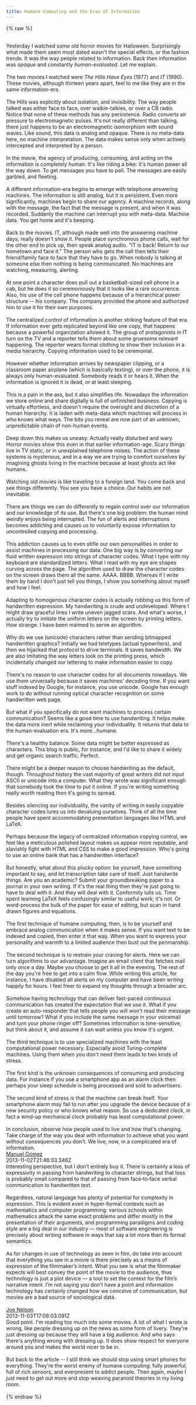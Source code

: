 ```yaml
---
title: Humane Computing and the Eras of Information
---
```


{% raw %}
<div class="css-full-post-content js-full-post-content">
<br />Yesterday I watched some old horror movies for Halloween. Surprisingly what made them seem most dated wasn't the special effects, or the fashion trends. It was the way people related to information. Back then information was <i>opaque</i> and constantly <i>human-evaluated</i>. Let me explain.<br /><br />The two movies I watched were <i>The Hills Have Eyes</i> (1977) and <i>IT</i> (1990). These movies, although thirteen years apart, feel to me like they are in the same information-era.<br /><br />The Hills was explicitly about isolation, and invisibility. The way people talked was either face to face, over walkie-talkies, or over a CB radio. Notice that none of these methods has any persistence. Radio converts air pressure to electromagnetic pulses. It's not really different than talking, there just happens to be an electromagnetic isomorphism with sound waves. Like sound, this data is analog and opaque. There is no meta-data here, no machine interpretation. The data makes sense only when actively intercepted and interpreted by a person.<br /><br />In the movie, the agency of producing, consuming, and acting on the information is completely human. It's like riding a bike: it's human power all the way down. To get messages you have to poll. The messages are easily garbled, and fleeting.<br /><br />A different information-era begins to emerge with telephone answering machines. The information is still analog, but it is persistent. Even more significantly, machines begin to share our agency. A machine records, along with the message, the fact that the message is present, and when it was recorded. Suddenly the machine can interrupt you with meta-data. Machine data. You get home and it's beeping.<br /><br />Back to the movies. IT, although made well into the answering machine days, really doesn't show it. People place synchronous phone calls, wait for the other end to pick up, then speak analog audio. "IT is back! Return to our hometown and face it." The person who gets the call then tells their friend/family face to face that they have to go. When nobody is talking at someone else then nothing is being communicated. No machines are watching, measuring, alerting.<br /><br />At one point a character does pull out a basketball-sized cell phone in a cab, but he does it so ceremoniously that it looks like a rare occurrence. Also, his use of the cell phone happens because of a hierarchical power structure -- his company. The company provided the phone and authorized him to use it for their own purposes.<br /><br />The centralized control of information is another striking feature of that era. If information ever gets replicated beyond like one copy, that happens because a powerful organization allowed it. The group of protagonists in IT turn on the TV and a reporter tells them about some gruesome relevant happening. The reporter wears formal clothing to show their inclusion in a media hierarchy. Copying information used to be ceremonial.<br /><br />However whether information arrives by newspaper clipping, or a classroom paper airplane (which is basically texting), or over the phone, it is always only human-evaluated. Somebody reads it or hears it. When the information is ignored it is dead, or at least sleeping.<br /><br />This is a pain in the ass, but it also simplifies life. Nowadays the information we store online and share digitally is full of unfinished business. Copying is virtually effortless, and doesn't require the oversight and discretion of a human hierarchy. It is laden with meta-data which machines will process in who knows what ways. The bits you reveal are now part of an unknown, unpredictable chain of non-human events.<br /><br />Deep down this makes us uneasy. Actually really disturbed and wary. Horror movies show this even in that earlier information-age. Scary things live in TV static, or in unexplained telephone noises. The action of these systems is mysterious, and in a way we are trying to comfort ourselves by imagining ghosts living in the machine because at least ghosts act like humans.<br /><br />Watching old movies is like traveling to a foreign land. You come back and see things differently. You see you have a choice. Our habits are not inevitable.<br /><br />There are things we can do differently to regain control over our information and our knowledge of its use. But there's one big problem: the human mind weirdly enjoys being interrupted. The fun of alerts and interruptions becomes addicting and causes us to voluntarily expose information to uncontrolled copying and processing.<br /><div><br /></div><div>This addiction causes us to even stifle our own personalities in order to assist machines in processing our data. One big way is by converting our fluid written expression into strings of character codes. What I type with my keyboard are standardized letters. What I read with my eye are shapes curving across the page. The algorithm used to draw the character codes on the screen draws them all the same. AAAA. BBBB. Whereas if I write them by hand I don't just tell you things, I show you something about myself and how I feel.</div><div><br /></div><div>Adapting to homogenous character codes is actually robbing us this form of handwritten expression. My handwriting is crude and undeveloped. Where I might draw graceful lines I write uneven jagged scars. And what's worse, I actually try to imitate the uniform letters on the screen by printing letters. How strange. I have been maimed to serve an algorithm.</div><div><br /></div><div>Why do we use (unicode) characters rather than sending bitmapped handwritten graphics? Initially we had teletypes (actual typewriters), and then we hijacked that protocol to drive terminals. It saves bandwidth. We are also imitating the way letters look on the printing press, which incidentally changed our lettering to make information easier to copy.</div><div><br /></div><div>There's no reason to use character codes for all documents nowadays. We use them universally because it saves machines' decoding time. If you want stuff indexed by Google, for instance, you use unicode. Google has enough work to do without running optical character recognition on some handwritten web page.</div><div><br /></div><div>But what if you specifically do not want machines to process certain communication? Seems like a good time to use handwriting. It helps make the data more inert while reclaiming your individuality. It returns that data to the human-evaluation era. It's more...humane.</div><div><br /></div><div>There's a healthy balance. Some data might be better expressed as characters. This blog is public, for instance, and I'd like to share it widely and get organic search traffic. Perfect.</div><div><br /></div><div>There might be a deeper reason to choose handwriting as the default, though. Throughout history the vast majority of great writers did not input ASCII or unicode into a computer. What they wrote was significant enough that somebody took the time to put it online. If you're writing something really worth reading then it's going to spread.</div><div><br /></div><div>Besides silencing our individuality, the vanity of writing in easily copyable character codes lures us into devaluing ourselves. Think of all the time people have spent accommodating presentation languages like HTML and LaTeX.</div><div><br /></div><div>Perhaps because the legacy of centralized information copying control, we feel like a meticulous polished layout makes us appear more reputable, and slavishly fight with HTML and CSS to make a good impression. Who's going to use an online bank that has a handwritten interface?</div><div><br /></div><div>But honestly, what about this plucky option: be yourself, have something important to say, and let transcription take care of itself. Just handwrite things. Are you an academic? Submit your groundbreaking paper to a journal in your own writing. If it's the real thing then they're just going to have to deal with it. And they will deal with it. Conformity lulls us. Time spent learning LaTeX feels confusingly similar to useful work; it's not. Or word-process the bulk of the paper for ease of editing, but scan in hand drawn figures and equations.</div><div><br /></div><div>The first technique of humane computing, then, is to be yourself and embrace analog communication when it makes sense. If you want text to be indexed and copied, then enter it that way. When you want to express your personality and warmth to a limited audience then bust out the penmanship.</div><div><br /></div><div>The second technique is to restrain your craving for alerts. Here we can turn algorithms to our advantage. Imagine an email client that fetches mail only once a day. Maybe you choose to get it all in the evening. The rest of the day you're free to get into a calm flow. While writing this article, for instance, I have disabled all alerts on my computer and have been writing happily for hours. I feel freer to expand my thoughts through a broader arc.</div><div><br /></div><div>Somehow having technology that can deliver fast-paced continuous communication has created the expectation that we use it. What if you create an auto-responder that tells people you will won't read their message until tomorrow? What if you include the same message in your voicemail and turn your phone ringer off? Sometimes information is time-sensitive, but think about it, and assume it can wait unless you know it's urgent.</div><div><br /></div><div>The third technique is to use specialized machines with the least computational power necessary. Especially avoid Turing-complete machines. Using them when you don't need them leads to two kinds of stress.</div><div><br /></div><div>The first kind is the unknown consequences of consuming and producing data. For instance if you use a smartphone app as an alarm clock then perhaps your sleep schedule is being processed and sold to advertisers.</div><div><br /></div><div>The second kind of stress is that the machine can break itself. Your smartphone alarm may fail to run after you upgrade the device because of a new security policy or who knows what reason. So use a dedicated clock, in fact a wind-up mechanical clock probably has least computational power.</div><div><br /></div><div>In conclusion, observe how people used to live and how that's changing. Take charge of the way you deal with information to achieve what you want without consequences you don't. We live, now, in a complicated era of information.</div>
</div>
<div class="css-full-comments-content js-full-comments-content">
<div class="css-full-comment js-full-comment">
  <div class="css-comment-user-link js-comment-user-link">
  <a href="http://www.blogger.com/profile/16208489588423816254">
  <div class="css-comment-name js-comment-name">
    Manuel Gómez
  </div>
  </a>
  <div class="css-comment-date js-comment-date">
    2013-11-02T21:46:33.346Z
  </div>
  </div>
  <div class="css-comment-content js-comment-content">
    Interesting perspective, but I don’t entirely buy it.  There is certainly a loss of expressivity in passing from handwriting to character strings, but that loss is probably small compared to that of passing from face‐to‐face verbal communication to handwritten text.<br /><br />Regardless, natural language has plenty of potential for complexity in expression.  This is evident even in hyper‐formal contexts such as mathematics and computer programming: various schools within mathematics attack the same exact problems and differ mostly in the presentation of their arguments, and programming paradigms and coding style are a big deal in our industry — most of software engineering is precisely about writing software in ways that say a lot more than its formal semantics.<br /><br />As for changes in use of technology as seen in film, do take into account that everything you see in a movie is there precisely as a means of expression of the filmmaker’s intent.  What you see is what the filmmaker expects will best convey the point of the movie to the audience, thus technology is just a plot device — a tool to set the context for the film’s narrative intent.  I’m not saying you don’t have a point and information technology has certainly changed how we conceive of communication, but movies are a bad source of sociological data.
  </div>
  <br/>
</div>
<div class="css-full-comment js-full-comment">
  <div class="css-comment-user-link js-comment-user-link">
  <a href="http://www.blogger.com/profile/05440774752453573594">
  <div class="css-comment-name js-comment-name">
    Joe Nelson
  </div>
  </a>
  <div class="css-comment-date js-comment-date">
    2013-11-03T17:08:03.091Z
  </div>
  </div>
  <div class="css-comment-content js-comment-content">
    Good point. I&#39;m reading too much into some movies. A lot of what I wrote is wrong, like people dressing up on the news as some form of livery. They&#39;re just dressing up because they will have a big audience. And who says there&#39;s anything wrong with dressing up. It does show respect for everyone around you and makes the world nicer to be in.<br /><br />But back to the article -- I still think we should stop using smart phones for everything. They&#39;re the worst enemy of humane computing: fully powerful, full of rich sensors, and everpresent to addict people. Then again, maybe I just need to get out more and stop weaving paranoid theories in my living room.
  </div>
  <br/>
</div>
</div>
{% endraw %}
